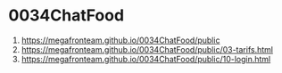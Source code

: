 # 0034ChatFood

1. <https://megafronteam.github.io/0034ChatFood/public>
2. <https://megafronteam.github.io/0034ChatFood/public/03-tarifs.html>
3. <https://megafronteam.github.io/0034ChatFood/public/10-login.html>